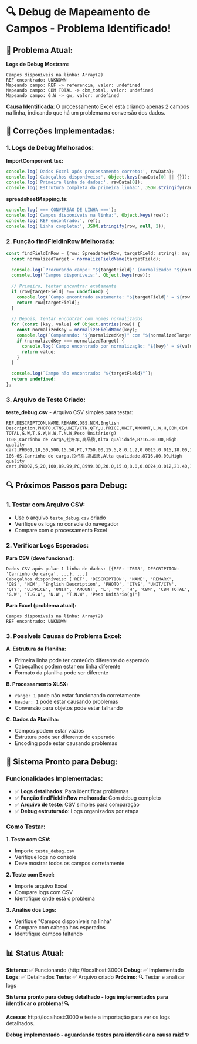 # 🔍 Debug de Mapeamento de Campos - Problema Identificado!

## 🚨 Problema Atual:

**Logs de Debug Mostram:**
```
Campos disponíveis na linha: Array(2)
REF encontrado: UNKNOWN
Mapeando campo: REF -> referencia, valor: undefined
Mapeando campo: CBM TOTAL -> cbm_total, valor: undefined
Mapeando campo: G.W -> gw, valor: undefined
```

**Causa Identificada**: O processamento Excel está criando apenas 2 campos na linha, indicando que há um problema na conversão dos dados.

## 🔧 Correções Implementadas:

### **1. Logs de Debug Melhorados:**

**ImportComponent.tsx:**
```javascript
console.log('Dados Excel após processamento correto:', rawData);
console.log('Cabeçalhos disponíveis:', Object.keys(rawData[0] || {}));
console.log('Primeira linha de dados:', rawData[0]);
console.log('Estrutura completa da primeira linha:', JSON.stringify(rawData[0], null, 2));
```

**spreadsheetMapping.ts:**
```javascript
console.log('=== CONVERSÃO DE LINHA ===');
console.log('Campos disponíveis na linha:', Object.keys(row));
console.log('REF encontrado:', ref);
console.log('Linha completa:', JSON.stringify(row, null, 2));
```

### **2. Função findFieldInRow Melhorada:**

```javascript
const findFieldInRow = (row: SpreadsheetRow, targetField: string): any => {
  const normalizedTarget = normalizeFieldName(targetField);
  
  console.log(`Procurando campo: "${targetField}" (normalizado: "${normalizedTarget}")`);
  console.log('Campos disponíveis:', Object.keys(row));
  
  // Primeiro, tentar encontrar exatamente
  if (row[targetField] !== undefined) {
    console.log(`Campo encontrado exatamente: "${targetField}" = ${row[targetField]}`);
    return row[targetField];
  }
  
  // Depois, tentar encontrar com nomes normalizados
  for (const [key, value] of Object.entries(row)) {
    const normalizedKey = normalizeFieldName(key);
    console.log(`Comparando: "${normalizedKey}" com "${normalizedTarget}"`);
    if (normalizedKey === normalizedTarget) {
      console.log(`Campo encontrado por normalização: "${key}" = ${value}`);
      return value;
    }
  }
  
  console.log(`Campo não encontrado: "${targetField}"`);
  return undefined;
};
```

### **3. Arquivo de Teste Criado:**

**teste_debug.csv** - Arquivo CSV simples para testar:
```csv
REF,DESCRIPTION,NAME,REMARK,OBS,NCM,English Description,PHOTO,CTNS,UNIT/CTN,QTY,U.PRICE,UNIT,AMOUNT,L,W,H,CBM,CBM TOTAL,G.W,T.G.W,N.W,T.N.W,Peso Unitário(g)
T608,Carrinho de carga,拉杆车,高品质,Alta qualidade,8716.80.00,High quality cart,PH001,10,50,500,15.50,PC,7750.00,15.5,8.0,1.2,0.0015,0.015,18.00,1512.00,17.40,1461.60,25
106-6S,Carrinho de carga,拉杆车,高品质,Alta qualidade,8716.80.00,High quality cart,PH002,5,20,100,89.99,PC,8999.00,20.0,15.0,8.0,0.0024,0.012,21.40,1797.60,20.40,1713.60,180
```

## 🔍 Próximos Passos para Debug:

### **1. Testar com Arquivo CSV:**
- Use o arquivo `teste_debug.csv` criado
- Verifique os logs no console do navegador
- Compare com o processamento Excel

### **2. Verificar Logs Esperados:**

**Para CSV (deve funcionar):**
```
Dados CSV após pular 1 linha de dados: [{REF: 'T608', DESCRIPTION: 'Carrinho de carga', ...}, ...]
Cabeçalhos disponíveis: ['REF', 'DESCRIPTION', 'NAME', 'REMARK', 'OBS', 'NCM', 'English Description', 'PHOTO', 'CTNS', 'UNIT/CTN', 'QTY', 'U.PRICE', 'UNIT', 'AMOUNT', 'L', 'W', 'H', 'CBM', 'CBM TOTAL', 'G.W', 'T.G.W', 'N.W', 'T.N.W', 'Peso Unitário(g)']
```

**Para Excel (problema atual):**
```
Campos disponíveis na linha: Array(2)
REF encontrado: UNKNOWN
```

### **3. Possíveis Causas do Problema Excel:**

**A. Estrutura da Planilha:**
- Primeira linha pode ter conteúdo diferente do esperado
- Cabeçalhos podem estar em linha diferente
- Formato da planilha pode ser diferente

**B. Processamento XLSX:**
- `range: 1` pode não estar funcionando corretamente
- `header: 1` pode estar causando problemas
- Conversão para objetos pode estar falhando

**C. Dados da Planilha:**
- Campos podem estar vazios
- Estrutura pode ser diferente do esperado
- Encoding pode estar causando problemas

## 🚀 Sistema Pronto para Debug:

### **Funcionalidades Implementadas:**
- ✅ **Logs detalhados**: Para identificar problemas
- ✅ **Função findFieldInRow melhorada**: Com debug completo
- ✅ **Arquivo de teste**: CSV simples para comparação
- ✅ **Debug estruturado**: Logs organizados por etapa

### **Como Testar:**

**1. Teste com CSV:**
- Importe `teste_debug.csv`
- Verifique logs no console
- Deve mostrar todos os campos corretamente

**2. Teste com Excel:**
- Importe arquivo Excel
- Compare logs com CSV
- Identifique onde está o problema

**3. Análise dos Logs:**
- Verifique "Campos disponíveis na linha"
- Compare com cabeçalhos esperados
- Identifique campos faltando

## 📊 Status Atual:

**Sistema**: ✅ Funcionando (http://localhost:3000)
**Debug**: ✅ Implementado
**Logs**: ✅ Detalhados
**Teste**: ✅ Arquivo criado
**Próximo**: 🔍 Testar e analisar logs

**Sistema pronto para debug detalhado - logs implementados para identificar o problema! 🔍**

**Acesse**: http://localhost:3000 e teste a importação para ver os logs detalhados.

**Debug implementado - aguardando testes para identificar a causa raiz! ✨**






